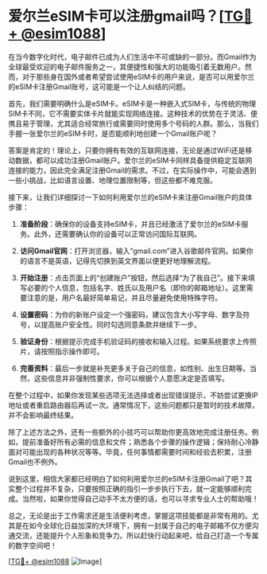 # 爱尔兰eSIM卡可以注册gmail吗？[[TG💪+ @esim1088](https://t.me/s/esim1088)]

在当今数字化时代，电子邮件已成为人们生活中不可或缺的一部分。而Gmail作为全球最受欢迎的电子邮件服务之一，其便捷性和强大的功能吸引着无数用户。然而，对于那些身在国外或者希望尝试使用eSIM卡的用户来说，是否可以用爱尔兰的eSIM卡注册Gmail账号，这可能是一个让人纠结的问题。

首先，我们需要明确什么是eSIM卡。eSIM卡是一种嵌入式SIM卡，与传统的物理SIM卡不同，它不需要实体卡片就能实现网络连接。这种技术的优势在于灵活、便携且易于管理，尤其适合经常旅行或需要同时使用多个号码的人群。那么，当我们手握一张爱尔兰的eSIM卡时，是否能顺利地创建一个Gmail账户呢？

答案是肯定的！理论上，只要你拥有有效的互联网连接，无论是通过WiFi还是移动数据，都可以成功注册Gmail账户。爱尔兰的eSIM卡同样具备提供稳定互联网连接的能力，因此完全满足注册Gmail的需求。不过，在实际操作中，可能会遇到一些小挑战，比如语言设置、地理位置限制等，但这些都不难克服。

接下来，让我们详细探讨一下如何利用爱尔兰的eSIM卡来注册Gmail账户的具体步骤：

1. **准备阶段**：确保你的设备支持eSIM卡，并且已经激活了爱尔兰的eSIM卡服务。此外，还需要确认你的设备可以正常访问国际互联网。
   
2. **访问Gmail官网**：打开浏览器，输入“gmail.com”进入谷歌邮件官网。如果你的语言不是英语，记得先切换到英文界面以便更好地理解流程。

3. **开始注册**：点击页面上的“创建账户”按钮，然后选择“为了我自己”。接下来填写必要的个人信息，包括名字、姓氏以及用户名（即你的邮箱地址）。这里需要注意的是，用户名最好简单易记，并且尽量避免使用特殊字符。

4. **设置密码**：为你的新账户设定一个强密码，建议包含大小写字母、数字及符号，以提高账户安全性。同时勾选同意条款并继续下一步。

5. **验证身份**：根据提示完成手机验证码的接收和输入过程。如果系统要求上传照片，请按照指示操作即可。

6. **完善资料**：最后一步就是补充更多关于自己的信息，如性别、出生日期等。当然，这些信息并非强制性要求，你可以根据个人意愿决定是否填写。

在整个过程中，如果你发现某些选项无法选择或者出现错误提示，不妨尝试更换IP地址或者重启路由器后再试一次。通常情况下，这些问题都只是暂时的技术故障，并不会影响最终结果。

除了上述方法之外，还有一些额外的小技巧可以帮助你更高效地完成注册任务。例如，提前准备好所有必需的信息和文件；熟悉各个步骤的操作逻辑；保持耐心冷静面对可能出现的各种状况等等。毕竟，任何事情都需要时间和经验去积累，注册Gmail也不例外。

说到这里，相信大家都已经明白了如何利用爱尔兰的eSIM卡注册Gmail了吧？其实整个过程并不复杂，只要按照正确的指引一步步执行下去，就一定能够顺利完成。当然啦，如果你觉得自己动手不太方便的话，也可以寻求专业人士的帮助哦！

总之，无论是出于工作需求还是生活便利考虑，掌握这项技能都是非常有用的。尤其是在如今全球化日益加深的大环境下，拥有一封属于自己的电子邮箱不仅方便沟通交流，还能提升个人形象和竞争力。所以赶快行动起来吧，给自己打造一个专属的数字空间吧！

[[TG💪+ @esim1088](https://t.me/s/esim1088) ![Image](https://i.postimg.cc/4NQfJmqS/Snipaste-2025-05-13-00-14-12.png)]